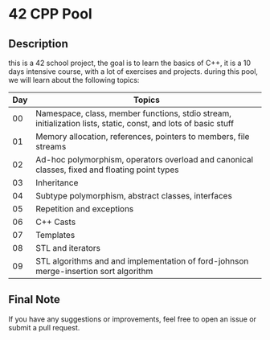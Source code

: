 # 42 CPP Pool

## Description

this is a 42 school project, the goal is to learn the basics of C++, it is a 10 days intensive course, with a lot of exercises and projects.
during this pool, we will learn about the following topics:

| Day | Topics |
| --- | ------ |
| 00  | Namespace, class, member functions, stdio stream, initialization lists, static, const, and lots of basic stuff |
| 01  | Memory allocation, references, pointers to members, file streams |
| 02  | Ad-hoc polymorphism, operators overload and canonical classes, fixed and floating point types |
| 03  | Inheritance |
| 04  | Subtype polymorphism, abstract classes, interfaces |
| 05  | Repetition and exceptions |
| 06  | C++ Casts |
| 07  | Templates |
| 08  | STL and iterators |
| 09  | STL algorithms and and implementation of ford-johnson merge-insertion sort algorithm |


## Final Note
If you have any suggestions or improvements, feel free to open an issue or submit a pull request.

